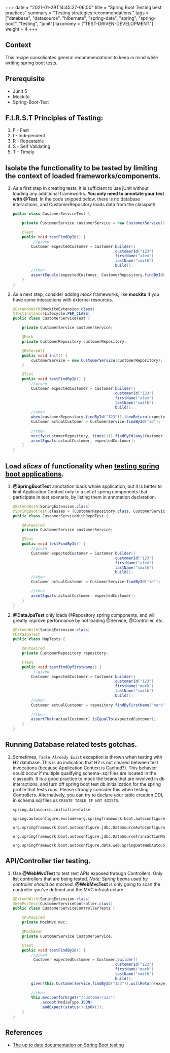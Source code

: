 +++
date = "2021-01-29T14:45:27-06:00"
title = "Spring Boot Testing best practices"
summary = "Testing strategies recommendations."
tags = ["database", "datasource", "hibernate", "spring-data", "spring", "spring-boot", "testing", "junit"]
taxonomy = ["TEST-DRIVEN-DEVELOPMENT"]
weight = 4
+++

## Context
This recipe consolidates general recommendations to keep in mind while writing spring boot tests.

## Prerequisite

* Junit 5
* Mockito
* Spring-Boot-Test

## F.I.R.S.T Principles of Testing:
1. F - Fast
2. I - Independent
3. R - Repeatable
4. S - Self Validating
5. T - Timely

## Isolate the functionality to be tested by limiting the context of loaded frameworks/components.

1. As a first step in creating tests, it is sufficient to use jUnit without loading any additional frameworks.  **You only need to annotate your test with @Test**.
   In the code snipped below, there is no database interactions, and CustomerRepository loads data from the classpath.

    ```java
    public class CustomerServiceTest {
    
        private CustomerService customerService = new CustomerService();
    
        @Test
        public void testFindById() {
             //given
            Customer expectedCustomer = Customer.builder()
                                                .customerId("123")
                                                .firstName("alex")
                                                .lastName("smith")
                                                .build();
            //then
            assertEquals(expectedCustomer, CustomerRepository.findById("123"));
        }
    }
    ```

1. As a next step, consider adding _mock_ frameworks, like **mockito** if you have some interactions with external resources.

    ```java
    @ExtendsWith(MockitoExtension.class)
    @TestInstance(Lifecycle.PER_CLASS)
    public class CustomerServiceTest {
    
        private CustomerService customerService;
    
        @Mock
        private CustomerRepository customerRepository;
    
        @BeforeAll
        public void init() {
            customerService = new CustomerService(customerRepository);
        }
    
        @Test
        public void testFindById() {
            //given
            Customer expectedCustomer = Customer.builder()
                                                .customerId("123")
                                                .firstName("alex")
                                                .lastName("smith")
                                                .build();
            //when
            when(customerRepository.findById("123")).thenReturn(expectedCustomer);
            Customer actualCustomer = CustomerService.findById("id");
            
            //then        
            verify(customerRepository, times(1)).findById(any(Customer.class));
            assetEquals(actualCustomer, expectedCustomer);
        }
    }
    ```

## Load _slices_ of functionality when [testing spring boot applications](https://spring.io/blog/2016/04/15/testing-improvements-in-spring-boot-1-4).

1.  **@SpringBootTest** annotation loads whole application, but it is better to limit Application Context only to a set of spring components that participate in test scenario, by listing them in annotation declaration.

    ```java
    @ExtendWith(SpringExtension.class)
    @SpringBootTest(classes = {CustomerRepository.class, CustomerService.class})
    public class CustomerServiceWithRepoTest {
    
        @Autowired
        private CustomerService customerService;
    
        @Test
        public void testFindById() {
            //given
            Customer expectedCustomer = Customer.builder()
                                                .customerId("123")
                                                .firstName("alex")
                                                .lastName("smith")
                                                .build();
            //when
            Customer actualCustomer = CustomerService.findById("id");
    
            //then
            assetEquals(actualCustomer, expectedCustomer);
        }
    }
    ```

1. **@DataJpaTest** only loads @Repository spring components, and will greatly improve performance by not loading @Service, @Controller, etc.

    ```java
    @ExtendWith(SpringExtension.class)
    @DataJpaTest
    public class MapTests {
    
        @Autowired
        private CustomerRepository repository;
    
        @Test
        public void testfindByfirstName() {
             //given
            Customer expectedCustomer = Customer.builder()
                                                .customerId("123")
                                                .firstName("mark")
                                                .lastName("smith")
                                                .build();
            //when
            Customer actualCustomer = repository.findByFirstName("mark");
            
            //then
            assertThat(actualCustomer).isEqualTo(expectedCustomer);
        }
    }
    ```

## Running Database related tests gotchas.
1. Sometimes, `Table Already Exist` exception is thrown when testing with H2 database. This is an indication that H2 is not cleared between test invocations (because Application Context is Cached?). This behavior could occur if multiple qualifying schema-.sql files are located in the classpath.
   It is a good practice to mock the beans that are involved in db interactions, and turn off spring boot test db initialization for the spring profile that tests runs.  Please strongly consider this when testing Controllers. 
   Alternatively, you can try to declare your table creation DDL in schema.sql files as `CREATE TABLE IF NOT EXISTS`.

    ```properties
    spring.datasource.initialize=false
    
    spring.autoconfigure.exclude=org.springframework.boot.autoconfigure.orm.jpa.HibernateJpaAutoConfiguration,\
        org.springframework.boot.autoconfigure.jdbc.DataSourceAutoConfiguration,\
        org.springframework.boot.autoconfigure.jdbc.DataSourceTransactionManagerAutoConfiguration,\
        org.springframework.boot.autoconfigure.data.web.SpringDataWebAutoConfiguration
    ```
## API/Controller tier testing.

1. Use **@WebMvcTest** to test rest APIs exposed through Controllers.  Only list controllers that are being tested.
   _Note: Spring beans used by controller should be mocked._ **@WebMvcTest** is only going to scan the controller you've defined and the MVC infrastructure
    ```java
    @ExtendWith(SpringExtension.class)
    @WebMvcTest(CustomerServiceController.class)
    public class CustomerServiceControllerTests {
    
        @Autowired
        private MockMvc mvc;
    
        @MockBean
        private CustomerService CustomerService;
    
        @Test
        public void testFindById() {
            //given
             Customer expectedCustomer = Customer.builder()
                                                .customerId("123")
                                                .firstName("mark")
                                                .lastName("smith")
                                                .build();
            given(this.CustomerService.findById("123")).willReturn(expectedCustomer);
            
            //then
            this.mvc.perform(get("/customer/123")
                .accept(MediaType.JSON)
                .andExpect(status().isOk());
        }
    }
    ```

## References
- [The up to date documentation on Spring Boot testing](https://docs.spring.io/spring-boot/docs/current/reference/html/boot-features-testing.html)
